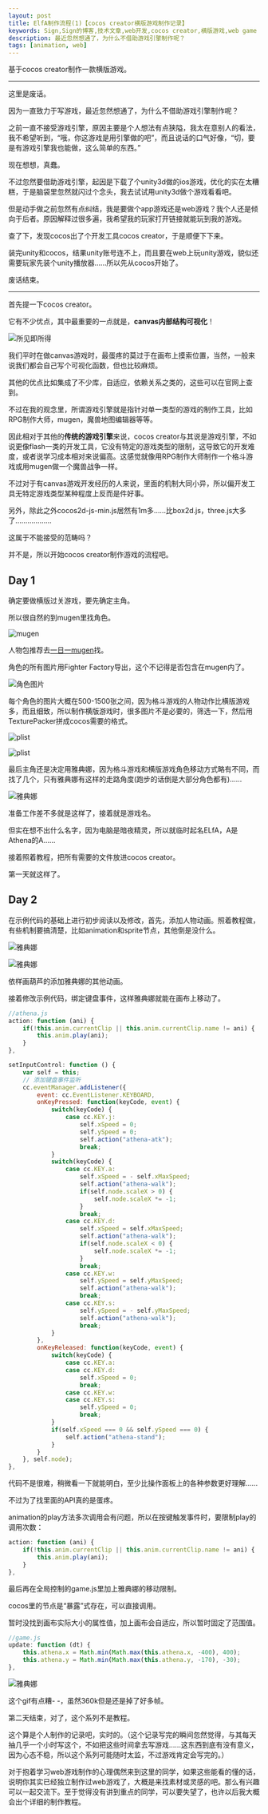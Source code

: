 ```yaml
---
layout: post
title: ElfA制作流程(1)【cocos creator横版游戏制作记录】
keywords: Sign,Sign的博客,技术文章,web开发,cocos creator,横版游戏,web game
description: 最近忽然想通了，为什么不借助游戏引擎制作呢？
tags: [animation, web]
---
```

基于cocos creator制作一款横版游戏。

--------

这里是废话。

因为一直致力于写游戏，最近忽然想通了，为什么不借助游戏引擎制作呢？

之前一直不接受游戏引擎，原因主要是个人想法有点狭隘，我太在意别人的看法，我不希望听到，“哦，你这游戏是用引擎做的吧”，而且说话的口气好像，“切，要是有游戏引擎我也能做，这么简单的东西。”

现在想想，真蠢。

不过忽然要借助游戏引擎，起因是下载了个unity3d做的ios游戏，优化的实在太糟糕，于是脑袋里忽然就闪过个念头，我去试试用unity3d做个游戏看看吧。

但是动手做之前忽然有点纠结，我是要做个app游戏还是web游戏？我个人还是倾向于后者。原因解释过很多遍，我希望我的玩家打开链接就能玩到我的游戏。

查了下，发现cocos出了个开发工具cocos creator，于是顺便下下来。

装完unity和cocos，结果unity账号连不上，而且要在web上玩unity游戏，貌似还需要玩家先装个unity播放器……所以先从cocos开始了。

废话结束。

--------

首先提一下cocos creator。

它有不少优点，其中最重要的一点就是，**canvas内部结构可视化**！

![所见即所得](/img/2016-8-29-cocos-ElfA1/e1.jpg)

我们平时在做canvas游戏时，最蛋疼的莫过于在画布上摸索位置，当然，一般来说我们都会自己写个可视化函数，但也比较麻烦。

其他的优点比如集成了不少库，自适应，依赖关系之类的，这些可以在官网上查到。

不过在我的观念里，所谓游戏引擎就是指针对单一类型的游戏的制作工具，比如RPG制作大师，mugen，魔兽地图编辑器等等。

因此相对于其他的**传统的游戏引擎**来说，cocos creator与其说是游戏引擎，不如说更像flash一类的开发工具，它没有特定的游戏类型的限制，这导致它的开发难度，或者说学习成本相对来说偏高。这感觉就像用RPG制作大师制作一个格斗游戏或用mugen做一个魔兽战争一样。

不过对于有canvas游戏开发经历的人来说，里面的机制大同小异，所以偏开发工具无特定游戏类型某种程度上反而是件好事。

另外，除此之外cocos2d-js-min.js居然有1m多……比box2d.js，three.js大多了………………

这属于不能接受的范畴吗？

并不是，所以开始cocos creator制作游戏的流程吧。

## Day 1

确定要做横版过关游戏，要先确定主角。

所以很自然的到mugen里找角色。

![mugen](/img/2016-8-29-cocos-ElfA1/e2.png)

人物包推荐去<a href="http://mugenchara.blog.shinobi.jp/" target="_blank">一日一mugen</a>找。

角色的所有图片用Fighter Factory导出，这个不记得是否包含在mugen内了。

![角色图片](/img/2016-8-29-cocos-ElfA1/e3.png)

每个角色的图片大概在500-1500张之间，因为格斗游戏的人物动作比横版游戏多，而且细致，所以制作横版游戏时，很多图片不是必要的，筛选一下，然后用TexturePacker拼成cocos需要的格式。

![plist](/img/2016-8-29-cocos-ElfA1/e4.png)

![plist](/img/2016-8-29-cocos-ElfA1/e5.png)

最后主角还是决定用雅典娜，因为格斗游戏和横版游戏角色移动方式略有不同，而找了几个，只有雅典娜有这样的走路角度(跑步的话倒是大部分角色都有)……

![雅典娜](/img/2016-8-29-cocos-ElfA1/e6.png)

准备工作差不多就是这样了，接着就是游戏名。

但实在想不出什么名字，因为电脑是暗夜精灵，所以就临时起名ELfA，A是Athena的A……

接着照着教程，把所有需要的文件放进cocos creator。

第一天就这样了。

## Day 2

在示例代码的基础上进行初步阅读以及修改，首先，添加人物动画。照着教程做，有些机制要搞清楚，比如animation和sprite节点，其他倒是没什么。

![雅典娜](/img/2016-8-29-cocos-ElfA1/e7.png)

![雅典娜](/img/2016-8-29-cocos-ElfA1/e8.gif)

依样画葫芦的添加雅典娜的其他动画。

接着修改示例代码，绑定键盘事件，这样雅典娜就能在画布上移动了。

```javascript
//athena.js
action: function (ani) {
    if(!this.anim.currentClip || this.anim.currentClip.name != ani) {
        this.anim.play(ani);
    }
},

setInputControl: function () {
    var self = this;
    // 添加键盘事件监听
    cc.eventManager.addListener({
        event: cc.EventListener.KEYBOARD,
        onKeyPressed: function(keyCode, event) {
            switch(keyCode) {
                case cc.KEY.j:
                    self.xSpeed = 0;
                    self.ySpeed = 0;
                    self.action("athena-atk");
                    break;
            }
            switch(keyCode) {
                case cc.KEY.a:
                    self.xSpeed = - self.xMaxSpeed;
                    self.action("athena-walk");
                    if(self.node.scaleX > 0) {
                        self.node.scaleX *= -1;
                    }
                    break;
                case cc.KEY.d:
                    self.xSpeed = self.xMaxSpeed;
                    self.action("athena-walk");
                    if(self.node.scaleX < 0) {
                        self.node.scaleX *= -1;
                    }
                    break;
                case cc.KEY.w:
                    self.ySpeed = self.yMaxSpeed;
                    self.action("athena-walk");
                    break;
                case cc.KEY.s:
                    self.ySpeed = - self.yMaxSpeed;
                    self.action("athena-walk");
                    break;
            }
        },
        onKeyReleased: function(keyCode, event) {
            switch(keyCode) {
                case cc.KEY.a:
                case cc.KEY.d:
                    self.xSpeed = 0;
                    break;
                case cc.KEY.w:
                case cc.KEY.s:
                    self.ySpeed = 0;
                    break;
            }
            if(self.xSpeed === 0 && self.ySpeed === 0) {
                self.action("athena-stand");
            }
        }
    }, self.node);
},
```

代码不是很难，稍微看一下就能明白，至少比操作面板上的各种参数更好理解……

不过为了找里面的API真的是蛋疼。

animation的play方法多次调用会有问题，所以在按键触发事件时，要限制play的调用次数：

```javascript
action: function (ani) {
    if(!this.anim.currentClip || this.anim.currentClip.name != ani) {
        this.anim.play(ani);
    }
},
```

最后再在全局控制的game.js里加上雅典娜的移动限制。

cocos里的节点是“暴露”式存在，可以直接调用。

暂时没找到画布实际大小的属性值，加上画布会自适应，所以暂时固定了范围值。

```javascript
//game.js
update: function (dt) {
    this.athena.x = Math.min(Math.max(this.athena.x, -400), 400);
    this.athena.y = Math.min(Math.max(this.athena.y, -170), -30);
},
```

![雅典娜](/img/2016-8-29-cocos-ElfA1/e9.gif)

这个gif有点糟- -，虽然360k但是还是掉了好多帧。

第二天结束，对了，这个系列不是教程。

这个算是个人制作的记录吧，实时的。（这个记录写完的瞬间忽然觉得，与其每天抽几乎一个小时写这个，不如把这些时间拿去写游戏……这东西到底有没有意义，因为心态不稳，所以这个系列可能随时太监，不过游戏肯定会写完的。）

对于抱着学习web游戏制作的心理偶然来到这里的同学，如果这些能看的懂的话，说明你其实已经独立制作过web游戏了，大概是来找素材或灵感的吧。那么有兴趣可以一起交流下。至于觉得没有讲到重点的同学，可以要失望了，也许以后我大概会出个详细的制作教程。